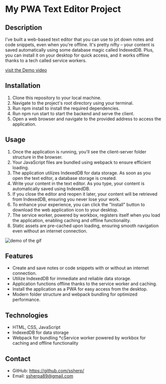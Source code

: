# My PWA Text Editor Project
## Description 
 I've built a web-based text editor that you can use to jot down notes and code snippets, even when you're offline. It's pretty nifty – your content is saved automatically using some database magic called IndexedDB. Plus, you can install it on your desktop for quick access, and it works offline thanks to a tech called service workers.

 [visit the Demo video](https://pwa-textbootcamp-b2ee1a9fc8ce.herokuapp.com/)

## Installation
1. Clone this repository to your local machine.
2. Navigate to the project's root directory using your terminal.
3. Run npm install to install the required dependencies.
4. Run npm run start to start the backend and serve the client.
5. Open a web browser and navigate to the provided address to access the application.

## Usage
1. Once the application is running, you'll see the client-server folder structure in the browser.
2. Your JavaScript files are bundled using webpack to ensure efficient loading.
3. The application utilizes IndexedDB for data storage. As soon as you open the text editor, a database storage is created.
4. Write your content in the text editor. As you type, your content is automatically saved using IndexedDB.
5. If you close the editor and reopen it later, your content will be retrieved from IndexedDB, ensuring you never lose your work.
6. To enhance your experience, you can click the "Install" button to download the web application icon to your desktop.
7. The service worker, powered by workbox, registers itself when you load the application, enabling caching and offline functionality.
8. Static assets are pre-cached upon loading, ensuring smooth navigation even without an internet connection.

![demo of the gif](./Demo.gif)

## Features
* Create and save notes or code snippets with or without an internet connection.
* Utilize IndexedDB for immediate and reliable data storage.
* Application functions offline thanks to the service worker and caching.
* Install the application as a PWA for easy access from the desktop.
* Modern folder structure and webpack bundling for optimized performance.

## Technologies
* HTML, CSS, JavaScript
* IndexedDB for data storage
* Webpack for bundling
*cService worker powered by workbox for caching and offline functionality

## Contact
* GitHub: https://github.com/ssherp/
* Email: ssherpa89@gmail.com